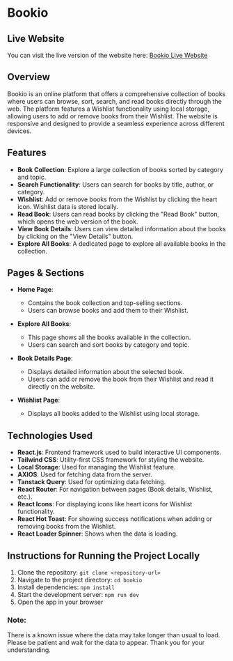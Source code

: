 # Bookio

## Live Website
You can visit the live version of the website here: [Bookio Live Website](https://bookio-lake.vercel.app/)

## Overview
Bookio is an online platform that offers a comprehensive collection of books where users can browse, sort, search, and read books directly through the web. The platform features a Wishlist functionality using local storage, allowing users to add or remove books from their Wishlist. The website is responsive and designed to provide a seamless experience across different devices.

## Features
- **Book Collection**: Explore a large collection of books sorted by category and topic.
- **Search Functionality**: Users can search for books by title, author, or category.
- **Wishlist**: Add or remove books from the Wishlist by clicking the heart icon. Wishlist data is stored locally.
- **Read Book**: Users can read books by clicking the "Read Book" button, which opens the web version of the book.
- **View Book Details**: Users can view detailed information about the books by clicking on the "View Details" button.
- **Explore All Books**: A dedicated page to explore all available books in the collection.

## Pages & Sections
- **Home Page**: 
  - Contains the book collection and top-selling sections.
  - Users can browse books and add them to their Wishlist.
  
- **Explore All Books**: 
  - This page shows all the books available in the collection.
  - Users can search and sort books by category and topic.

- **Book Details Page**:
  - Displays detailed information about the selected book.
  - Users can add or remove the book from their Wishlist and read it directly on the website.

- **Wishlist Page**: 
  - Displays all books added to the Wishlist using local storage.
  
## Technologies Used
- **React.js**: Frontend framework used to build interactive UI components.
- **Tailwind CSS**: Utility-first CSS framework for styling the website.
- **Local Storage**: Used for managing the Wishlist feature.
- **AXIOS**: Used for fetching data from the server.
- **Tanstack Query**: Used for optimizing data fetching.
- **React Router**: For navigation between pages (Book details, Wishlist, etc.).
- **React Icons**: For displaying icons like heart icons for Wishlist functionality.
- **React Hot Toast**: For showing success notifications when adding or removing books from the Wishlist.
- **React Loader Spinner**: Shows when the data is loading.

## Instructions for Running the Project Locally
1. Clone the repository: `git clone <repository-url>`
2. Navigate to the project directory: `cd bookio`
3. Install dependencies: `npm install`
4. Start the development server: `npm run dev`
5. Open the app in your browser

### Note:
There is a known issue where the data may take longer than usual to load. Please be patient and wait for the data to appear. Thank you for your understanding.
